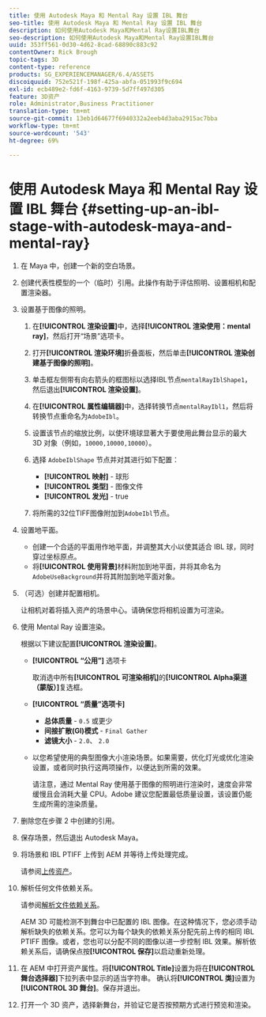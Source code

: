 ```yaml
---
title: 使用 Autodesk Maya 和 Mental Ray 设置 IBL 舞台
seo-title: 使用 Autodesk Maya 和 Mental Ray 设置 IBL 舞台
description: 如何使用Autodesk Maya和Mental Ray设置IBL舞台
seo-description: 如何使用Autodesk Maya和Mental Ray设置IBL舞台
uuid: 353ff561-0d30-4d62-8cad-68890c883c92
contentOwner: Rick Brough
topic-tags: 3D
content-type: reference
products: SG_EXPERIENCEMANAGER/6.4/ASSETS
discoiquuid: 752e521f-198f-425a-abfa-051993f9c694
exl-id: ecb489e2-fd6f-4163-9739-5d7ff497d305
feature: 3D资产
role: Administrator,Business Practitioner
translation-type: tm+mt
source-git-commit: 13eb1d64677f6940332a2eeb4d3aba2915ac7bba
workflow-type: tm+mt
source-wordcount: '543'
ht-degree: 69%

---
```


# 使用 Autodesk Maya 和 Mental Ray 设置 IBL 舞台 {#setting-up-an-ibl-stage-with-autodesk-maya-and-mental-ray}

1. 在 Maya 中，创建一个新的空白场景。

1. 创建代表性模型的一个（临时）引用。此操作有助于评估照明、设置相机和配置渲染器。
1. 设置基于图像的照明。

   1. 在&#x200B;**[!UICONTROL 渲染设置]**&#x200B;中，选择&#x200B;**[!UICONTROL 渲染使用：mental ray]**，然后打开“场景”选项卡。
   1. 打开&#x200B;**[!UICONTROL 渲染环境]**&#x200B;折叠面板，然后单击&#x200B;**[!UICONTROL 渲染创建基于图像的照明]**。
   1. 单击框左侧带有向右箭头的框图标以选择IBL节点`mentalRayIblShape1`，然后退出&#x200B;**[!UICONTROL 渲染设置]**。
   1. 在&#x200B;**[!UICONTROL 属性编辑器]**&#x200B;中，选择转换节点`mentalRayIbl1`，然后将转换节点重命名为`AdobeIbl`。
   1. 设置该节点的缩放比例，以使环境球显著大于要使用此舞台显示的最大 3D 对象（例如，`10000,10000,10000`）。
   1. 选择 `AdobeIblShape` 节点并对其进行如下配置：

      * **[!UICONTROL 映射]** - 球形
      * **[!UICONTROL 类型]** - 图像文件
      * **[!UICONTROL 发光]** - true
   1. 将所需的32位TIFF图像附加到`AdobeIbl`节点。


1. 设置地平面。

   * 创建一个合适的平面用作地平面，并调整其大小以使其适合 IBL 球，同时穿过坐标原点。
   * 将&#x200B;**[!UICONTROL 使用背景]**&#x200B;材料附加到地平面，并将其命名为`AdobeUseBackground`并将其附加到地平面对象。

1. （可选）创建并配置相机。

   让相机对着将插入资产的场景中心。请确保您将相机设置为可渲染。

1. 使用 Mental Ray 设置渲染。

   根据以下建议配置&#x200B;**[!UICONTROL 渲染设置]**。

   * **[!UICONTROL “公用”]** 选项卡

      取消选中所有&#x200B;**[!UICONTROL 可渲染相机]**&#x200B;的&#x200B;**[!UICONTROL Alpha渠道（蒙版）]**&#x200B;复选框。

   * **[!UICONTROL “质量”选项卡]**

      * **总体质量** - `0.5` 或更少
      * **间接扩散(GI)模式** -  `Final Gather`
      * **滤镜大小** -  `2.0`、  `2.0`
   * 以您希望使用的典型图像大小渲染场景。如果需要，优化灯光或优化渲染设置，或者同时执行这两项操作，以便达到所需的效果。

      请注意，通过 Mental Ray 使用基于图像的照明进行渲染时，速度会非常缓慢且会消耗大量 CPU。Adobe 建议您配置最低质量设置，该设置仍能生成所需的渲染质量。


1. 删除您在步骤 2 中创建的引用。

1. 保存场景，然后退出 Autodesk Maya。

1. 将场景和 IBL PTIFF 上传到 AEM 并等待上传处理完成。

   请参阅[上传资产](managing-assets-touch-ui.md#uploading-assets)。

1. 解析任何文件依赖关系。

   请参阅[解析文件依赖关系](resolve-file-dependencies.md)。

   AEM 3D 可能检测不到舞台中已配置的 IBL 图像。在这种情况下，您必须手动解析缺失的依赖关系。您可以为每个缺失的依赖关系分配先前上传的相同 IBL PTIFF 图像。或者，您也可以分配不同的图像以进一步控制 IBL 效果。解析依赖关系后，请确保点按&#x200B;**[!UICONTROL 保存]**&#x200B;以启动重新处理。

1. 在 AEM 中打开资产属性。将&#x200B;**[!UICONTROL Title]**&#x200B;设置为将在&#x200B;**[!UICONTROL 舞台选择器]**&#x200B;下拉列表中显示的适当字符串。 确认将&#x200B;**[!UICONTROL 类]**&#x200B;设置为 **[!UICONTROL 3D 舞台]**。保存并退出。

1. 打开一个 3D 资产，选择新舞台，并验证它是否按预期方式进行预览和渲染。
